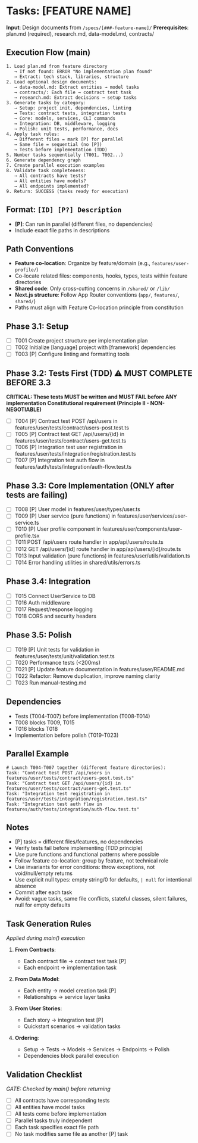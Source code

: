 # Tasks: [FEATURE NAME]

**Input**: Design documents from `/specs/[###-feature-name]/`
**Prerequisites**: plan.md (required), research.md, data-model.md, contracts/

## Execution Flow (main)
```
1. Load plan.md from feature directory
   → If not found: ERROR "No implementation plan found"
   → Extract: tech stack, libraries, structure
2. Load optional design documents:
   → data-model.md: Extract entities → model tasks
   → contracts/: Each file → contract test task
   → research.md: Extract decisions → setup tasks
3. Generate tasks by category:
   → Setup: project init, dependencies, linting
   → Tests: contract tests, integration tests
   → Core: models, services, CLI commands
   → Integration: DB, middleware, logging
   → Polish: unit tests, performance, docs
4. Apply task rules:
   → Different files = mark [P] for parallel
   → Same file = sequential (no [P])
   → Tests before implementation (TDD)
5. Number tasks sequentially (T001, T002...)
6. Generate dependency graph
7. Create parallel execution examples
8. Validate task completeness:
   → All contracts have tests?
   → All entities have models?
   → All endpoints implemented?
9. Return: SUCCESS (tasks ready for execution)
```

## Format: `[ID] [P?] Description`
- **[P]**: Can run in parallel (different files, no dependencies)
- Include exact file paths in descriptions

## Path Conventions
- **Feature co-location**: Organize by feature/domain (e.g., `features/user-profile/`)
- Co-locate related files: components, hooks, types, tests within feature directories
- **Shared code**: Only cross-cutting concerns in `/shared/` or `/lib/`
- **Next.js structure**: Follow App Router conventions (`app/`, `features/`, `shared/`)
- Paths must align with Feature Co-location principle from constitution

## Phase 3.1: Setup
- [ ] T001 Create project structure per implementation plan
- [ ] T002 Initialize [language] project with [framework] dependencies
- [ ] T003 [P] Configure linting and formatting tools

## Phase 3.2: Tests First (TDD) ⚠️ MUST COMPLETE BEFORE 3.3
**CRITICAL: These tests MUST be written and MUST FAIL before ANY implementation**
**Constitutional requirement (Principle II - NON-NEGOTIABLE)**
- [ ] T004 [P] Contract test POST /api/users in features/user/tests/contract/users-post.test.ts
- [ ] T005 [P] Contract test GET /api/users/{id} in features/user/tests/contract/users-get.test.ts
- [ ] T006 [P] Integration test user registration in features/user/tests/integration/registration.test.ts
- [ ] T007 [P] Integration test auth flow in features/auth/tests/integration/auth-flow.test.ts

## Phase 3.3: Core Implementation (ONLY after tests are failing)
- [ ] T008 [P] User model in features/user/types/user.ts
- [ ] T009 [P] User service (pure functions) in features/user/services/user-service.ts
- [ ] T010 [P] User profile component in features/user/components/user-profile.tsx
- [ ] T011 POST /api/users route handler in app/api/users/route.ts
- [ ] T012 GET /api/users/[id] route handler in app/api/users/[id]/route.ts
- [ ] T013 Input validation (pure functions) in features/user/utils/validation.ts
- [ ] T014 Error handling utilities in shared/utils/errors.ts

## Phase 3.4: Integration
- [ ] T015 Connect UserService to DB
- [ ] T016 Auth middleware
- [ ] T017 Request/response logging
- [ ] T018 CORS and security headers

## Phase 3.5: Polish
- [ ] T019 [P] Unit tests for validation in features/user/tests/unit/validation.test.ts
- [ ] T020 Performance tests (<200ms)
- [ ] T021 [P] Update feature documentation in features/user/README.md
- [ ] T022 Refactor: Remove duplication, improve naming clarity
- [ ] T023 Run manual-testing.md

## Dependencies
- Tests (T004-T007) before implementation (T008-T014)
- T008 blocks T009, T015
- T016 blocks T018
- Implementation before polish (T019-T023)

## Parallel Example
```
# Launch T004-T007 together (different feature directories):
Task: "Contract test POST /api/users in features/user/tests/contract/users-post.test.ts"
Task: "Contract test GET /api/users/{id} in features/user/tests/contract/users-get.test.ts"
Task: "Integration test registration in features/user/tests/integration/registration.test.ts"
Task: "Integration test auth flow in features/auth/tests/integration/auth-flow.test.ts"
```

## Notes
- [P] tasks = different files/features, no dependencies
- Verify tests fail before implementing (TDD principle)
- Use pure functions and functional patterns where possible
- Follow feature co-location: group by feature, not technical role
- Use invariants for error conditions: throw exceptions, not void/null/empty returns
- Use explicit null types: empty string/0 for defaults, `| null` for intentional absence
- Commit after each task
- Avoid: vague tasks, same file conflicts, stateful classes, silent failures, null for empty defaults

## Task Generation Rules
*Applied during main() execution*

1. **From Contracts**:
   - Each contract file → contract test task [P]
   - Each endpoint → implementation task
   
2. **From Data Model**:
   - Each entity → model creation task [P]
   - Relationships → service layer tasks
   
3. **From User Stories**:
   - Each story → integration test [P]
   - Quickstart scenarios → validation tasks

4. **Ordering**:
   - Setup → Tests → Models → Services → Endpoints → Polish
   - Dependencies block parallel execution

## Validation Checklist
*GATE: Checked by main() before returning*

- [ ] All contracts have corresponding tests
- [ ] All entities have model tasks
- [ ] All tests come before implementation
- [ ] Parallel tasks truly independent
- [ ] Each task specifies exact file path
- [ ] No task modifies same file as another [P] task
